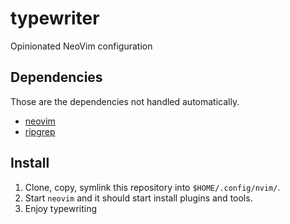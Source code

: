 # typewriter

Opinionated NeoVim configuration

## Dependencies

Those are the dependencies not handled automatically.

- [neovim](https://github.com/neovim/neovim)
- [ripgrep](https://github.com/BurntSushi/ripgrep)

## Install

1. Clone, copy, symlink this repository into `$HOME/.config/nvim/`.
2. Start `neovim` and it should start install plugins and tools.
3. Enjoy typewriting
